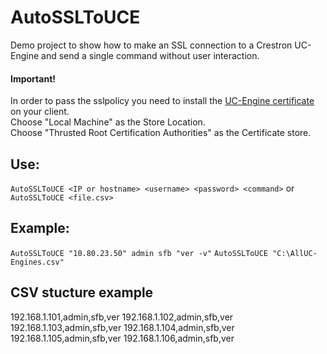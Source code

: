 # AutoSSLToUCE
Demo project to show how to make an SSL connection to a Crestron UC-Engine and send a single command without user interaction.

#### Important!
In order to pass the sslpolicy you need to install the [UC-Engine certificate](cert/srv_cert.crt) on your client.<br />
Choose "Local Machine" as the Store Location.<br />
Choose "Thrusted Root Certification Authorities" as the Certificate store.

## Use:
`AutoSSLToUCE <IP or hostname> <username> <password> <command>`
or
`AutoSSLToUCE <file.csv>`

## Example:
`AutoSSLToUCE "10.80.23.50" admin sfb "ver -v"`
`AutoSSLToUCE "C:\AllUC-Engines.csv"`

## CSV stucture example
192.168.1.101,admin,sfb,ver
192.168.1.102,admin,sfb,ver
192.168.1.103,admin,sfb,ver
192.168.1.104,admin,sfb,ver
192.168.1.105,admin,sfb,ver
192.168.1.106,admin,sfb,ver
